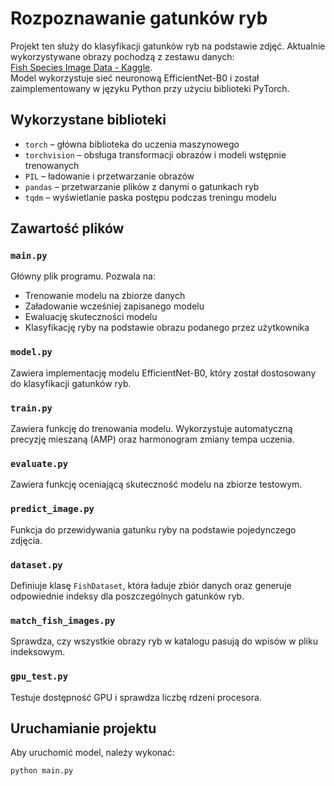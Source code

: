 # Rozpoznawanie gatunków ryb

Projekt ten służy do klasyfikacji gatunków ryb na podstawie zdjęć. Aktualnie wykorzystywane obrazy pochodzą z zestawu danych:  
[Fish Species Image Data - Kaggle](https://www.kaggle.com/datasets/sripaadsrinivasan/fish-species-image-data/code).  
Model wykorzystuje sieć neuronową EfficientNet-B0 i został zaimplementowany w języku Python przy użyciu biblioteki PyTorch.

## Wykorzystane biblioteki
- `torch` – główna biblioteka do uczenia maszynowego
- `torchvision` – obsługa transformacji obrazów i modeli wstępnie trenowanych
- `PIL` – ładowanie i przetwarzanie obrazów
- `pandas` – przetwarzanie plików z danymi o gatunkach ryb
- `tqdm` – wyświetlanie paska postępu podczas treningu modelu

## Zawartość plików

### `main.py`
Główny plik programu. Pozwala na:
- Trenowanie modelu na zbiorze danych
- Załadowanie wcześniej zapisanego modelu
- Ewaluację skuteczności modelu
- Klasyfikację ryby na podstawie obrazu podanego przez użytkownika

### `model.py`
Zawiera implementację modelu EfficientNet-B0, który został dostosowany do klasyfikacji gatunków ryb.

### `train.py`
Zawiera funkcję do trenowania modelu. Wykorzystuje automatyczną precyzję mieszaną (AMP) oraz harmonogram zmiany tempa uczenia.

### `evaluate.py`
Zawiera funkcję oceniającą skuteczność modelu na zbiorze testowym.

### `predict_image.py`
Funkcja do przewidywania gatunku ryby na podstawie pojedynczego zdjęcia.

### `dataset.py`
Definiuje klasę `FishDataset`, która ładuje zbiór danych oraz generuje odpowiednie indeksy dla poszczególnych gatunków ryb.

### `match_fish_images.py`
Sprawdza, czy wszystkie obrazy ryb w katalogu pasują do wpisów w pliku indeksowym.

### `gpu_test.py`
Testuje dostępność GPU i sprawdza liczbę rdzeni procesora.

## Uruchamianie projektu

Aby uruchomić model, należy wykonać:

```sh
python main.py
```
